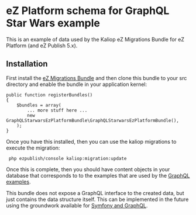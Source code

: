 
# eZ Platform schema for GraphQL Star Wars example

This is an example of data used by the Kaliop eZ Migrations Bundle for eZ Platform (and eZ Publish 5.x).

## Installation

First install the [eZ Migrations Bundle](https://github.com/kaliop-uk/ezmigrationbundle/) and then clone
this bundle to your src directory and enable the bundle in your application kernel:

    public function registerBundles()
    {
        $bundles = array(
            ... more stuff here ...
            new GraphQLStarwarsEzPlatformBundle\GraphQLStarwarsEzPlatformBundle(),
        );
    }
    
Once you have this installed, then you can use the kaliop migrations to execute the migration:

     php ezpublish/console kaliop:migration:update

Once this is complete, then you should have content objects in your database that corresponds to
to the examples that are used by the [GraphQL examples](https://github.com/graphql/graphql-js).

This bundle does not expose a GraphQL interface to the created data, but just contains the data
structure itself. This can be implemented in the future using the groundwork available for 
[Symfony and GraphQL](https://www.symfony.fi/entry/graphql-with-php-and-the-symfony-framework).
